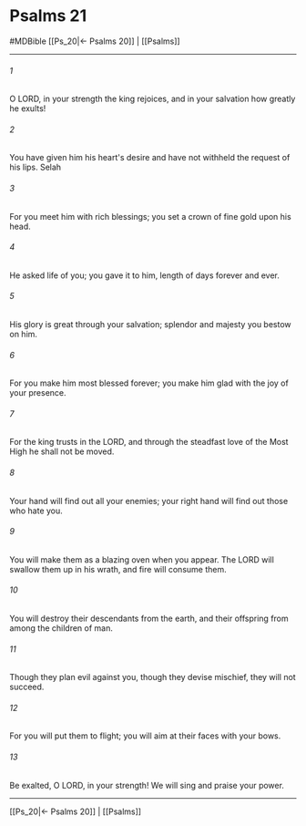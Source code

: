 # Psalms 21
#MDBible
[[Ps_20|← Psalms 20]] | [[Psalms]]

***

###### 1 

O LORD, in your strength the king rejoices, and in your salvation how greatly he exults! 

###### 2 

You have given him his heart's desire and have not withheld the request of his lips. Selah 

###### 3 

For you meet him with rich blessings; you set a crown of fine gold upon his head. 

###### 4 

He asked life of you; you gave it to him, length of days forever and ever. 

###### 5 

His glory is great through your salvation; splendor and majesty you bestow on him. 

###### 6 

For you make him most blessed forever; you make him glad with the joy of your presence. 

###### 7 

For the king trusts in the LORD, and through the steadfast love of the Most High he shall not be moved. 

###### 8 

Your hand will find out all your enemies; your right hand will find out those who hate you. 

###### 9 

You will make them as a blazing oven when you appear. The LORD will swallow them up in his wrath, and fire will consume them. 

###### 10 

You will destroy their descendants from the earth, and their offspring from among the children of man. 

###### 11 

Though they plan evil against you, though they devise mischief, they will not succeed. 

###### 12 

For you will put them to flight; you will aim at their faces with your bows. 

###### 13 

Be exalted, O LORD, in your strength! We will sing and praise your power. 

***

[[Ps_20|← Psalms 20]] | [[Psalms]]
